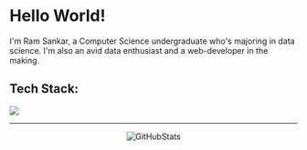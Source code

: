 # Hello World!
I'm Ram Sankar, a Computer Science undergraduate who's majoring in data science. I'm also an avid data enthusiast and a web-developer in the making. 

## Tech Stack:
<img src="https://skillicons.dev/icons?i=python,java,js,html,css,postgres,mysql,vscode,git,github,linux"><hr>
<div align="center">
  <img src="https://streak-stats.demolab.com?user=RamSankarS&count_private=true&theme=dark&border_radius=20" alt="GitHubStats">
</div>
